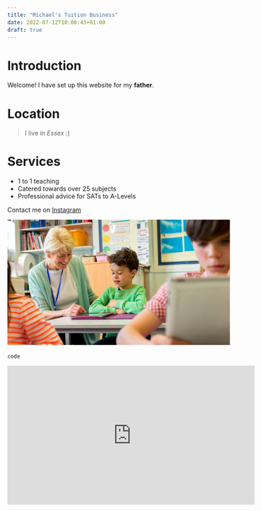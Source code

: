 ```yaml
---
title: "Michael's Tuition Business"
date: 2022-07-12T10:08:43+01:00
draft: true
---
```


# Introduction

Welcome! 
I have set up this website for my **father**.

# Location

> I live in _Essex_ :)

# Services
* 1 to 1 teaching
* Catered towards over 25 subjects 
* Professional advice for SATs to A-Levels

Contact me on [Instagram](https://www.instagram.com/)

![Teaching](Teaching.jpeg)

```
code
```

<iframe width="560" height="315" src="https://www.youtube.com/embed/_BPY1lMO5r0" title="YouTube video player" frameborder="0" allow="accelerometer; autoplay; clipboard-write; encrypted-media; gyroscope; picture-in-picture" allowfullscreen></iframe>
